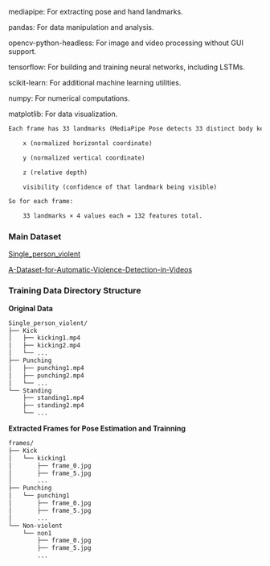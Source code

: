 mediapipe: For extracting pose and hand landmarks.

pandas: For data manipulation and analysis.

opencv-python-headless: For image and video processing without GUI support.

tensorflow: For building and training neural networks, including LSTMs.

scikit-learn: For additional machine learning utilities.

numpy: For numerical computations.

matplotlib: For data visualization.

```txt
Each frame has 33 landmarks (MediaPipe Pose detects 33 distinct body keypoints). For each landmark, you get 4 values:

    x (normalized horizontal coordinate)

    y (normalized vertical coordinate)

    z (relative depth)

    visibility (confidence of that landmark being visible)

So for each frame:

    33 landmarks × 4 values each = 132 features total.
```

### Main Dataset
[Single_person_violent](https://www.kaggle.com/datasets/anuja2188/single-person-violent-activity)

[A-Dataset-for-Automatic-Violence-Detection-in-Videos](https://github.com/airtlab/A-Dataset-for-Automatic-Violence-Detection-in-Videos/tree/master?tab=readme-ov-file#a-dataset-for-automatic-violence-detection-in-videos)


### Training Data Directory Structure
**Original Data**
```txt
Single_person_violent/
├── Kick
│   ├── kicking1.mp4
│   ├── kicking2.mp4
│   └── ...
├── Punching
│   ├── punching1.mp4
│   ├── punching2.mp4
│   └── ...
└── Standing
    ├── standing1.mp4
    ├── standing2.mp4
    └── ...
```

**Extracted Frames for Pose Estimation and Trainning**
```txt
frames/
├── Kick
│   └── kicking1
│       ├── frame_0.jpg
│       ├── frame_5.jpg
│       ...
├── Punching
│   └── punching1
│       ├── frame_0.jpg
│       ├── frame_5.jpg
│       ...
└── Non-violent
    └── non1
        ├── frame_0.jpg
        ├── frame_5.jpg
        ...
```